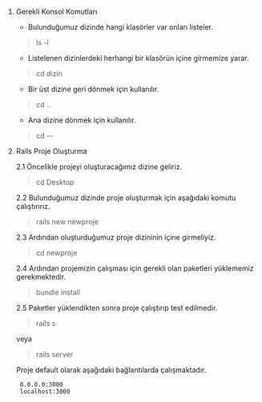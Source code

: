 
1. Gerekli Konsol Komutları

    * Bulunduğumuz dizinde hangi klasörler var onları listeler.
    > ls -l
    * Listelenen dizinlerdeki herhangi bir klasörün içine girmemize yarar.
    > cd dizin
    * Bir üst dizine geri dönmek için kullanılır.
    > cd ..
    * Ana dizine dönmek için kullanılır.
    > cd --


2. Rails Proje Oluşturma

    2.1 Öncelikle projeyi oluşturacağımız dizine geliriz.
    > cd Desktop
    
    2.2 Bulunduğumuz dizinde proje oluşturmak için aşağıdaki komutu çalıştırırız.
    > rails new newproje
	
	2.3 Ardından oluşturduğumuz proje dizininin içine girmeliyiz.
	>cd newproje
	
	2.4 Ardından projemizin çalışması için gerekli olan paketleri yüklememiz gerekmektedir.
	>bundle install
	
	2.5 Paketler yüklendikten sonra proje çalıştırıp test edilmedir.
	>rails s
	
	veya
	>rails server
	
	Proje default olarak aşağıdaki bağlantılarda çalışmaktadır.

		0.0.0.0:3000
		localhost:3000
